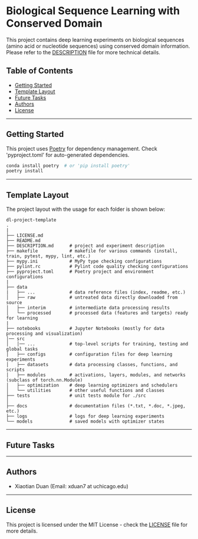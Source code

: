 # Biological Sequence Learning with Conserved Domain
This project contains deep learning experiments on biological sequences (amino acid or nucleotide sequences) using conserved domain information. 
Please refer to the [DESCRIPTION](docs/DESCRIPTION.md) file for more technical details.


## Table of Contents  
-   [Getting Started](#getting-started)
-   [Template Layout](#template-layout)
-   [Future Tasks](#future-tasks)
-   [Authors](#authors)
-   [License](#license)


---
## Getting Started
This project uses [Poetry](https://python-poetry.org/) for dependency management. 
Check 'pyproject.toml' for auto-generated dependencies. 
```bash
conda install poetry  # or 'pip install poetry'
poetry install
```


---
## Template Layout
The project layout with the usage for each folder is shown below:
```text
dl-project-template
.
|
├── LICENSE.md
├── README.md
├── DESCRIPTION.md      # project and experiment description
├── makefile            # makefile for various commands (install, train, pytest, mypy, lint, etc.) 
├── mypy.ini            # MyPy type checking configurations
├── pylint.rc           # Pylint code quality checking configurations
├── pyproject.toml      # Poetry project and environment configurations
|
├── data
|   ├── ...             # data reference files (index, readme, etc.)
│   ├── raw             # untreated data directly downloaded from source
│   ├── interim         # intermediate data processing results
│   └── processed       # processed data (features and targets) ready for learning
|
├── notebooks           # Jupyter Notebooks (mostly for data processing and visualization)
│── src    
│   │── ...             # top-level scripts for training, testing and global tasks
│   ├── configs         # configuration files for deep learning experiments
│   ├── datasets        # data processing classes, functions, and scripts
│   ├── modules         # activations, layers, modules, and networks (subclass of torch.nn.Module)
│   ├── optimization    # deep learning optimizers and schedulers
│   └── utilities       # other useful functions and classes
├── tests               # unit tests module for ./src
│
├── docs                # documentation files (*.txt, *.doc, *.jpeg, etc.)
├── logs                # logs for deep learning experiments
└── models              # saved models with optimizer states
```


---
## Future Tasks
<!-- TODO -->


---
## Authors
* Xiaotian Duan (Email: xduan7 at uchicago.edu)


---
## License
This project is licensed under the MIT License - check the [LICENSE](LICENSE.md) file for more details.

